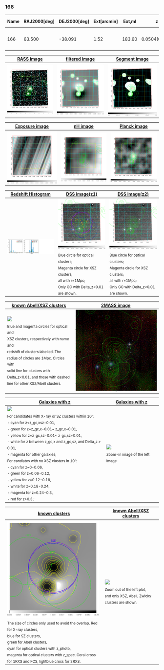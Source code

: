 <div STYLE="page-break-after: always;"></div>

### 166

|Name|RAJ2000[deg]|DEJ2000[deg] |Ext[arcmin]| Ext,ml | z | z_src| C|GC(XSZ,Delta_z<0.01)| GC(OPT,Delta_z<0.01)|GC| R_sig[arcmin] | R500[arcmin] | R500[Mpc]| CRsig[c/s] | CR500[c/s] |L500[1E44 erg/s]|F500[1E-12 erg/s/cm^2]| M500[1E14 Msun]|Tx[keV]|Cnt_sig|Beta|Rc[arcmin]|Comment|Alias|
|---|---|---|---|---|---|------|---|--------|---------|----------|---|---|---|---|---|---|---|---|---|---|---|---|---|---|
|166| 63.500| -38.091| 1.52| 183.60| 0.0504(0.005)| z1, z_xsz| B| MCXC, PSZ2, Tar| N| MCXC, N, PSZ2, Tar| 21.738| 14.499| 0.857| 0.660(0.054)| 0.626(0.051)| 0.712(0.034)| 11.840(0.571)| 1.88(0.05)| 3.21(0.05)| 489.2| 0.619(-0.022+0.025)| 2.174(-0.238+0.258)| -| k120|

|[RASS image](../image/166/166_img.pdf)|[filtered image](../image/166/166_fil.pdf)|[Segment image](../image/166/166_seg.pdf)|
|-------------------|--------------------|-------------------|
| <img src="../image/166/166_img.png" width="300">  | <img src="../image/166/166_fil.png" width="300">   | <img src="../image/166/166_seg.png" width="300">  |

|[Exposure image](../image/166/166_mex.pdf)| [nH image](../image/166/166_nh.pdf)| [Planck image](../image/166/166_p.pdf)|
|-------------------|--------------------|-------------------|
|<img src="../image/166/166_mex.png" width="300">   | <img src="../image/166/166_nh.png" width="300">    | <img src="../image/166/166_p.png" width="300"> |

|[Redshift Histogram](../image/166/166_zg.pdf) | [DSS image(z1)](../image/166/166_dss_z1.pdf)      |  [DSS image(z2)](../image/166/166_dss_z2.pdf)    |
|-------------------|--------------------|-------------------|
|<img src="../image/166/166_zg.png" width="300"> |<img src="../image/166/166_dss_z1.png" width="300"> <sub><br>Blue circle for optical clusters; <br>Magenta circle for XSZ clusters; <br>all with r=1Mpc; <br>Only GC with Delta_z<0.01 are shown. </sub>| <img src="../image/166/166_dss_z2.png" width="300"><sub><br>Blue circle for optical clusters; <br>Magenta circle for XSZ clusters; <br>all with r=1Mpc; <br>Only GC with Delta_z<0.01 are shown. </sub> |

|[known Abell/XSZ clusters](../image/166/166_m.pdf) | [2MASS image](../image/166/166_2mass.pdf)      |
|-------------------|-------------------|
|<img src=../image/166/166_m.png width="300"> <br><sub>Blue and magenta circles for optical and <br>XSZ clusters, respectively with name and <br>redshift of clusters labelled. The <br>radius of circles are 1Mpc. Circles with <br>solid line for clusters with <br>Delta_z<0.01, and those with dashed <br>line for other XSZ/Abell clusters.        </sub>|<img src="../image/166/166_2mass.png" width="300">  |

|[Galaxies with z](../image/166/166_opt_ned.pdf) |[Galaxies with z](../image/166/166_opt_ned_zoom.pdf) |
|-------------------|-------------------|
| <img src=../image/166/166_opt_ned.png width="300"> <br><sub> For candidates with X-ray or SZ clusters within 10': <br> - cyan for z<z_gc,xsz-0.01, <br> - green for z=z_gc,x-0.01~ z_gc,x+0.01, <br> - yellow for z=z_gc,sz-0.01~ z_gc,sz+0.01, <br> - white for z between z_gc,x and z_gc,sz, and Delta_z > 0.01, <br> - magenta for other galaxies; <br>For candiates with no XSZ clusters in 10': <br> - cyan for z=0-0.06, <br> - green for z=0.06-0.12, <br> - yellow for z=0.12-0.18, <br> - white for z=0.18-0.24, <br> - magenta for z=0.24-0.3, <br> - red for z>0.3 ;  </sub>|<img src=../image/166/166_opt_ned_zoom.png width="300">  <br><sub> Zoom-in image of the left image</sub>|

|[known clusters](../image/166/166_gc.pdf) |[known Abell/XSZ clusters](../image/166/166_gc_large.pdf) |
|-------------------|-------------------|
| <img src=../image/166/166_gc.png width="300"> <br><sub> The size of circles only used to avoid the overlap. Red for X-ray clusters, <br> blue for SZ clusters, <br> green for Abell clusters, <br> cyan for optical clusters with z_photo, <br> magenta for optical clusters with z_spec. Coral cross for 1RXS and FCS, lightblue cross for 2RXS. </sub>|<img src=../image/166/166_gc_large.png width="300"> <br><sub> Zoom out of the left plot, <br> and only XSZ, Abell, Zwicky clusters are shown. </sub> |




